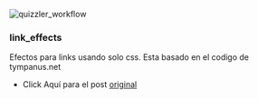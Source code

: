 

![quizzler_workflow](https://www.dropbox.com/s/tlal4zlttpa4rrz/css3.png?)
### link_effects
Efectos para links usando solo css.
Esta basado en el codigo de tympanus.net
*  Click Aquí para el post [original](https://tympanus.net/Development/CreativeLinkEffects/#cl-effect-17)
